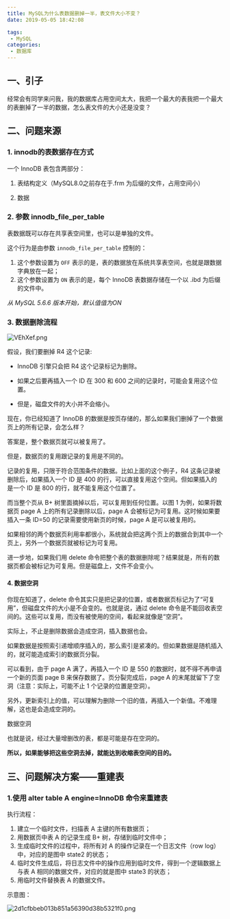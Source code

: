 ```yaml
---
title: MySQL为什么表数据删掉一半，表文件大小不变？
date: 2019-05-05 18:42:08

tags:
 - MySQL
categories:
 - 数据库
---
```


## 一、引子

经常会有同学来问我，我的数据库占用空间太大，我把一个最大的表我把一个最大的表删掉了一半的数据，怎么表文件的大小还是没变？
<!-- more -->

## 二、问题来源

### 1. innodb的表数据存在方式

一个 InnoDB 表包含两部分：

1. 表结构定义（MySQL8.0之前存在于.frm 为后缀的文件，占用空间小）

2. 数据

### 2. 参数 innodb_file_per_table

表数据既可以存在共享表空间里，也可以是单独的文件。

这个行为是由参数 `innodb_file_per_table` 控制的：

1. 这个参数设置为 `OFF` 表示的是，表的数据放在系统共享表空间，也就是跟数据字典放在一起；
2. 这个参数设置为 `ON` 表示的是，每个 InnoDB 表数据存储在一个以 .ibd 为后缀的文件中。

*从 MySQL 5.6.6 版本开始，默认值值为ON* 

### 3. 数据删除流程

![VEhXef.png](https://s2.ax1x.com/2019/05/26/VEhXef.png)

假设，我们要删掉 R4 这个记录:

- InnoDB 引擎只会把 R4 这个记录标记为删除。

- 如果之后要再插入一个 ID 在 300 和 600 之间的记录时，可能会复用这个位置。

- 但是，磁盘文件的大小并不会缩小。

现在，你已经知道了 InnoDB 的数据是按页存储的，那么如果我们删掉了一个数据页上的所有记录，会怎么样？

答案是，整个数据页就可以被复用了。

但是，数据页的复用跟记录的复用是不同的。

记录的复用，只限于符合范围条件的数据。比如上面的这个例子，R4 这条记录被删除后，如果插入一个 ID 是 400 的行，可以直接复用这个空间。但如果插入的是一个 ID 是 800 的行，就不能复用这个位置了。

而当整个页从 B+ 树里面摘掉以后，可以复用到任何位置。以图 1 为例，如果将数据页 page A 上的所有记录删除以后，page A 会被标记为可复用。这时候如果要插入一条 ID=50 的记录需要使用新页的时候，page A 是可以被复用的。

如果相邻的两个数据页利用率都很小，系统就会把这两个页上的数据合到其中一个页上，另外一个数据页就被标记为可复用。

进一步地，如果我们用 delete 命令把整个表的数据删除呢？结果就是，所有的数据页都会被标记为可复用。但是磁盘上，文件不会变小。

#### 4. 数据空洞

你现在知道了，delete 命令其实只是把记录的位置，或者数据页标记为了“可复用”，但磁盘文件的大小是不会变的。也就是说，通过 delete 命令是不能回收表空间的。这些可以复用，而没有被使用的空间，看起来就像是“空洞”。

实际上，不止是删除数据会造成空洞，插入数据也会。

如果数据是按照索引递增顺序插入的，那么索引是紧凑的。但如果数据是随机插入的，就可能造成索引的数据页分裂。

可以看到，由于 page A 满了，再插入一个 ID 是 550 的数据时，就不得不再申请一个新的页面 page B 来保存数据了。页分裂完成后，page A 的末尾就留下了空洞（注意：实际上，可能不止 1 个记录的位置是空洞）。

另外，更新索引上的值，可以理解为删除一个旧的值，再插入一个新值。不难理解，这也是会造成空洞的。

数据空洞

也就是说，经过大量增删改的表，都是可能是存在空洞的。

**所以，如果能够把这些空洞去掉，就能达到收缩表空间的目的。**

## 三、问题解决方案——重建表

### 1.使用 alter table A engine=InnoDB 命令来重建表

执行流程：

1. 建立一个临时文件，扫描表 A 主键的所有数据页；
2. 用数据页中表 A 的记录生成 B+ 树，存储到临时文件中；
3. 生成临时文件的过程中，将所有对 A 的操作记录在一个日志文件（row log）中，对应的是图中 state2 的状态；
4. 临时文件生成后，将日志文件中的操作应用到临时文件，得到一个逻辑数据上与表 A 相同的数据文件，对应的就是图中 state3 的状态；
5. 用临时文件替换表 A 的数据文件。

示意图：

![2d1cfbbeb013b851a56390d38b5321f0.png](https://i.loli.net/2019/05/26/5cea58c24c7b970890.png)

